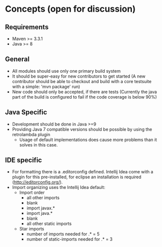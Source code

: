 <!--
  Licensed to the Apache Software Foundation (ASF) under one
  or more contributor license agreements.  See the NOTICE file
  distributed with this work for additional information
  regarding copyright ownership.  The ASF licenses this file
  to you under the Apache License, Version 2.0 (the
  "License"); you may not use this file except in compliance
  with the License.  You may obtain a copy of the License at

      http://www.apache.org/licenses/LICENSE-2.0

  Unless required by applicable law or agreed to in writing,
  software distributed under the License is distributed on an
  "AS IS" BASIS, WITHOUT WARRANTIES OR CONDITIONS OF ANY
  KIND, either express or implied.  See the License for the
  specific language governing permissions and limitations
  under the License.
  -->
# Concepts (open for discussion)

## Requirements

- Maven >= 3.3.1 
- Java >= 8

## General

- All modules should use only one primary build system
- It should be super-easy for new contributors to get started (A new contributor should be able to checkout and build with a core testsuite with a simple: 'mvn package' run)
- New code should only be accepted, if there are tests (Currently the java part of the build is configured to fail if the code coverage is below 90%)

## Java Specific

- Development should be done in Java >=9
- Providing Java 7 compatible versions should be possible by using the retrolambda plugin
  - Usage of default implementations does cause more problems than it solves in this case. 

## IDE specific
- For formatting there is a .editorconfig defined. Intellij Idea come with a plugin for this pre-installed, for eclipse an installation is required (http://editorconfig.org/).
- Import organizing uses the Intellij Idea default:
  - Import order
    - all other imports
    - blank
    - import javax.*
    - import java.*
    - blank
    - all other static imports
  - Star imports
    - number of imports needed for .* = 5
    - number of static-imports needed for .* = 3